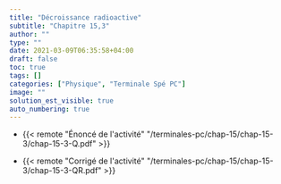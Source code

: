 ```yaml
---
title: "Décroissance radioactive"
subtitle: "Chapitre 15,3"
author: ""
type: ""
date: 2021-03-09T06:35:58+04:00
draft: false
toc: true
tags: []
categories: ["Physique", "Terminale Spé PC"]
image: ""
solution_est_visible: true
auto_numbering: true
---
```


- {{< remote "Énoncé de l'activité" "/terminales-pc/chap-15/chap-15-3/chap-15-3-Q.pdf" >}}

- {{< remote "Corrigé de l'activité" "/terminales-pc/chap-15/chap-15-3/chap-15-3-QR.pdf" >}}